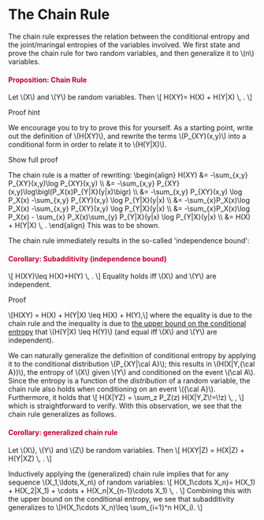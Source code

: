 # The Chain Rule

<p>The chain rule expresses the relation between the conditional entropy and the joint/maringal entropies of the variables involved. We first state and prove the chain rule for two random variables, and then generalize it to \(n\) variables.</p>
<div class="content-box pad-box-mini border border-trbl border-round">
<h4 style="color: #bc0031;"><strong>Proposition: Chain Rule</strong></h4>
Let \(X\) and \(Y\) be random variables. Then \[ H(XY)= H(X) + H(Y|X) \, . \]
<p><span class="element_toggler" role="button" aria-controls="group2" aria-label="Toggler" aria-expanded="false"><span class="Button">Proof hint</span></span></p>
<div id="group2" style="">
<div class="content-box">We encourage you to try to prove this for yourself. As a starting point, write out the definition of \(H(XY)\), and rewrite the terms \(P_{XY}(x,y)\) into a conditional form in order to relate it to \(H(Y|X)\).
<p><span class="element_toggler" role="button" aria-controls="group2sub" aria-label="Toggler" aria-expanded="false"><span class="Button">Show full proof</span></span></p>
<div id="group2sub" style="">
<div class="content-box">The chain rule is a matter of rewriting: \begin{align} H(XY) &amp;= -\sum_{x,y} P_{XY}(x,y)\log P_{XY}(x,y) \\ &amp;= -\sum_{x,y} P_{XY}(x,y)\log\bigl(P_X(x)P_{Y|X}(y|x)\bigr) \\ &amp;= -\sum_{x,y} P_{XY}(x,y) \log P_X(x) -\sum_{x,y} P_{XY}(x,y) \log P_{Y|X}(y|x) \\ &amp;= -\sum_{x}P_X(x)\log P_X(x) -\sum_{x,y} P_{XY}(x,y) \log P_{Y|X}(y|x) \\ &amp;= -\sum_{x}P_X(x)\log P_X(x) - \sum_{x} P_X(x)\sum_{y} P_{Y|X}(y|x) \log P_{Y|X}(y|x) \\ &amp;= H(X) + H(Y|X) \, . \end{align} This was to be shown.</div>
</div>
</div>
</div>
</div>
<p>The chain rule immediately results in the so-called 'independence bound':</p>
<div class="content-box pad-box-mini border border-trbl border-round">
<h4 style="color: #bc0031;"><strong>Corollary: Subadditivity (independence bound)</strong></h4>
\[ H(XY)\leq H(X)+H(Y) \, . \] Equality holds iff \(X\) and \(Y\) are independent.
<p><span class="element_toggler" role="button" aria-controls="group3" aria-label="Toggler" aria-expanded="false"><span class="Button">Proof</span></span></p>
<div id="group3" style="">
<div class="content-box">\[H(XY) = H(X) + H(Y|X) \leq H(X) + H(Y),\] where the equality is due to the chain rule and the inequality is due to <a href="https://canvas.uva.nl/courses/2205/pages/bounds-on-the-conditional-entropy#condEntropyBounds%20target=">the upper bound on the conditional entropy</a> that \(H(Y|X) \leq H(Y)\) (and equal iff \(X\) and \(Y\) are independent).</div>
</div>
</div>
<p>We can naturally generalize the definition of conditional entropy by applying it to the conditional distribution \(P_{XY|\cal A}\); this results in \(H(X|Y,{\cal A})\), the entropy of \(X\) given \(Y\) and conditioned on the event \(\cal A\). Since the entropy is a function of the <i>distribution</i> of a random variable, the chain rule also holds when conditioning on an event \({\cal A}\). Furthermore, it holds that \[ H(X|YZ) = \sum_z P_Z(z) H(X|Y,Z\!=\!z) \, , \] which is straightforward to verify. With this observation, we see that the chain rule generalizes as follows.</p>
<div id="corGeneralizedChainRule" class="content-box pad-box-mini border border-trbl border-round">
<h4 style="color: #bc0031;"><strong>Corollary: generalized chain rule</strong></h4>
Let \(X\), \(Y\) and \(Z\) be random variables. Then \[ H(XY|Z) = H(X|Z) + H(Y|XZ) \, . \]</div>
<p>Inductively applying the (generalized) chain rule implies that for any sequence \(X_1,\ldots,X_n\) of random variables: \[ H(X_1\cdots X_n)= H(X_1) + H(X_2|X_1) + \cdots + H(X_n|X_{n-1}\cdots X_1) \, . \] Combining this with the upper bound on the conditional entropy, we see that subadditivity generalizes to \[H(X_1\cdots X_n)\leq \sum_{i=1}^n H(X_i). \]</p>